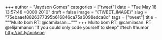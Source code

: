 
+++
author = "Jaydson Gomes"
categories = ["tweet"]
date = "Tue May 18 13:57:48 +0000 2010"
draft = false
image = "{TWEET_IMAGE}"
slug = "75ebaaef8826377395b616846ca75a6098edca8d"
tags = ["tweet"]
title = """Muito bom RT: @camilasan:..."""
+++
Muito bom RT: @camilasan: RT @elijahmanor: 'If you could only code yourself to sleep" #tech #humor http://bit.ly/amkeae
